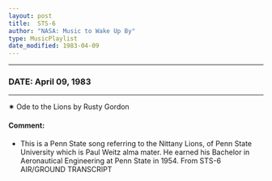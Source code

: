 ```yaml
---
layout: post
title:  STS-6
author: "NASA: Music to Wake Up By"
type: MusicPlaylist
date_modified: 1983-04-09
---
```


----
### DATE: April 09, 1983
----
✷ Ode to the Lions by Rusty Gordon

#### Comment:
* This is a Penn State song referring to the Nittany Lions, of Penn State University which is Paul Weitz alma mater. He earned his Bachelor in Aeronautical Engineering at Penn State in 1954. From STS-6 AIR/GROUND TRANSCRIPT
